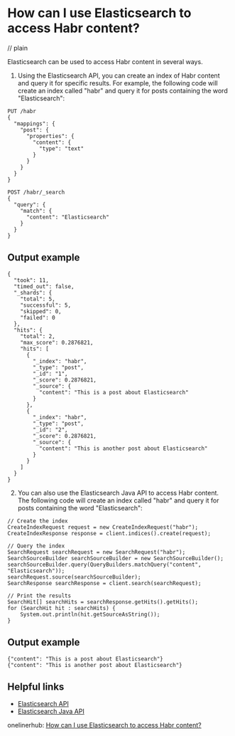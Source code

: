 # How can I use Elasticsearch to access Habr content?
// plain

Elasticsearch can be used to access Habr content in several ways.

1. Using the Elasticsearch API, you can create an index of Habr content and query it for specific results. For example, the following code will create an index called "habr" and query it for posts containing the word "Elasticsearch":

```
PUT /habr
{
  "mappings": {
    "post": {
      "properties": {
        "content": {
          "type": "text"
        }
      }
    }
  }
}

POST /habr/_search
{
  "query": {
    "match": {
      "content": "Elasticsearch"
    }
  }
}
```

## Output example

```
{
  "took": 11,
  "timed_out": false,
  "_shards": {
    "total": 5,
    "successful": 5,
    "skipped": 0,
    "failed": 0
  },
  "hits": {
    "total": 2,
    "max_score": 0.2876821,
    "hits": [
      {
        "_index": "habr",
        "_type": "post",
        "_id": "1",
        "_score": 0.2876821,
        "_source": {
          "content": "This is a post about Elasticsearch"
        }
      },
      {
        "_index": "habr",
        "_type": "post",
        "_id": "2",
        "_score": 0.2876821,
        "_source": {
          "content": "This is another post about Elasticsearch"
        }
      }
    ]
  }
}
```

2. You can also use the Elasticsearch Java API to access Habr content. The following code will create an index called "habr" and query it for posts containing the word "Elasticsearch":

```
// Create the index
CreateIndexRequest request = new CreateIndexRequest("habr");
CreateIndexResponse response = client.indices().create(request);

// Query the index
SearchRequest searchRequest = new SearchRequest("habr");
SearchSourceBuilder searchSourceBuilder = new SearchSourceBuilder();
searchSourceBuilder.query(QueryBuilders.matchQuery("content", "Elasticsearch"));
searchRequest.source(searchSourceBuilder);
SearchResponse searchResponse = client.search(searchRequest);

// Print the results
SearchHit[] searchHits = searchResponse.getHits().getHits();
for (SearchHit hit : searchHits) {
    System.out.println(hit.getSourceAsString());
}
```

## Output example

```
{"content": "This is a post about Elasticsearch"}
{"content": "This is another post about Elasticsearch"}
```

## Helpful links
- [Elasticsearch API](https://www.elastic.co/guide/en/elasticsearch/reference/current/docs.html)
- [Elasticsearch Java API](https://www.elastic.co/guide/en/elasticsearch/client/java-api/current/index.html)

onelinerhub: [How can I use Elasticsearch to access Habr content?](https://onelinerhub.com/elasticsearch/how-can-i-use-elasticsearch-to-access-habr-content)